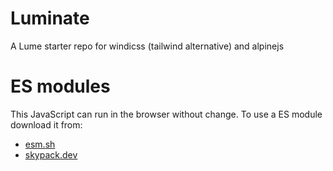 # Luminate
A Lume starter repo for windicss (tailwind alternative) and alpinejs


# ES modules 
This JavaScript can run in the browser without change. To use a ES module download it from:

 - [esm.sh](https://esm.sh/)
 - [skypack.dev](https://www.skypack.dev/)
